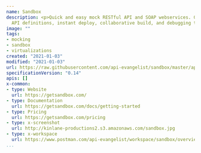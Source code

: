 ```yaml
---
name: Sandbox
description: <p>Quick and easy mock RESTful API and SOAP webservices. Generate from
  API definitions, instant deploy, collaborative build, and debugging tools for integration.</p>
image: ""
tags:
- mocking
- sandbox
- virtualizations
created: "2021-01-03"
modified: "2021-01-03"
url: https://raw.githubusercontent.com/api-evangelist/sandbox/master/apis.json
specificationVersion: "0.14"
apis: []
x-common:
- type: Website
  url: https://getsandbox.com/
- type: Documentation
  url: https://getsandbox.com/docs/getting-started
- type: Pricing
  url: https://getsandbox.com/pricing
- type: x-screenshot
  url: http://kinlane-productions2.s3.amazonaws.com/sandbox.jpg
- type: x-workspace
  url: https://www.postman.com/api-evangelist/workspace/sandbox/overview
...
```

